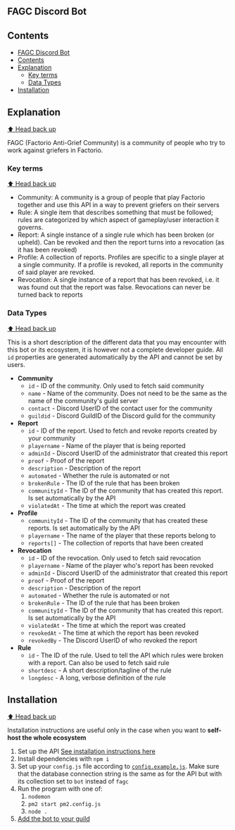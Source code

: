 FAGC Discord Bot
---

## Contents
- [FAGC Discord Bot](#fagc-discord-bot)
- [Contents](#contents)
- [Explanation](#explanation)
	- [Key terms](#key-terms)
	- [Data Types](#data-types)
- [Installation](#installation)

## Explanation

[⬆️ Head back up](#contents)

FAGC (Factorio Anti-Grief Community) is a community of people who try to work against griefers in Factorio.

### Key terms

[⬆️ Head back up](#contents)

- Community: A community is a group of people that play Factorio together and use this API in a way to prevent griefers on their servers
- Rule: A single item that describes something that must be followed; rules are categorized by which aspect of gameplay/user interaction it governs.
- Report: A single instance of a single rule which has been broken (or upheld). Can be revoked and then the report turns into a revocation (as it has been revoked)
- Profile: A collection of reports. Profiles are specific to a single player at a single community. If a profile is revoked, all reports in the community of said player are revoked.
- Revocation: A single instance of a report that has been revoked, i.e. it was found out that the report was false. Revocations can never be turned back to reports

### Data Types

[⬆️ Head back up](#contents)

This is a short description of the different data that you may encounter with this bot or its ecosystem, it is however not a complete developer guide.
All `id` properties are generated automatically by the API and cannot be set by users.
- **Community**
  - `id` - ID of the community. Only used to fetch said community
  - `name` - Name of the community. Does not need to be the same as the name of the community's guild server
  - `contact` - Discord UserID of the contact user for the community
  - `guildid` - Discord GuildID of the Discord guild for the community
- **Report**
  - `id` - ID of the report. Used to fetch and revoke reports created by your community
  - `playername` - Name of the player that is being reported
  - `adminId` - Discord UserID of the administrator that created this report
  - `proof` - Proof of the report
  - `description` - Description of the report
  - `automated` - Whether the rule is automated or not
  - `brokenRule` - The ID of the rule that has been broken
  - `communityId` - The ID of the community that has created this report. Is set automatically by the API
  - `violatedAt` - The time at which the report was created
- **Profile**
  - `communityId` - The ID of the community that has created these reports. Is set automatically by the API
  - `playername` - The name of the player that these reports belong to
  - `reports[]` - The collection of reports that have been created
- **Revocation**
    - `id` - ID of the revocation. Only used to fetch said revocation
    - `playername` - Name of the player who's report has been revoked
    - `adminId` - Discord UserID of the administrator that created this report
    - `proof` - Proof of the report
    - `description` - Description of the report
    - `automated` - Whether the rule is automated or not
    - `brokenRule` - The ID of the rule that has been broken
    - `communityId` - The ID of the community that has created this report. Is set automatically by the API
    - `violatedAt` - The time at which the report was created
    - `revokedAt` - The time at which the report has been revoked
    - `revokedBy` - The Discord UserID of who revoked the report
- **Rule**
  - `id` - The ID of the rule. Used to tell the API which rules were broken with a report. Can also be used to fetch said rule
  - `shortdesc` - A short description/tagline of the rule
  - `longdesc` - A long, verbose definition of the rule

## Installation

[⬆️ Head back up](#contents)

Installation instructions are useful only in the case when you want to **self-host the whole ecosystem**
1. Set up the API [See installation instructions here](https://github.com/oof2win2/fagc-backend#readme)
2. Install dependencies with `npm i`
3. Set up your `config.js` file according to [`config.example.js`](config.example.js). Make sure that the database connection string is the same as for the API but with its collection set to `bot` instead of `fagc`
4. Run the program with one of:
   1. `nodemon`
   2. `pm2 start pm2.config.js`
   3. `node .`
5. [Add the bot to your guild](https://discordjs.guide/preparations/adding-your-bot-to-servers.html)
